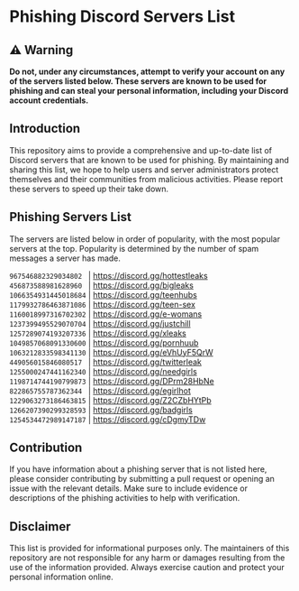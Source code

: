 # Phishing Discord Servers List

## ⚠️ Warning

**Do not, under any circumstances, attempt to verify your account on any of the servers listed below. These servers are known to be used for phishing and can steal your personal information, including your Discord account credentials.**

## Introduction

This repository aims to provide a comprehensive and up-to-date list of Discord servers that are known to be used for phishing. By maintaining and sharing this list, we hope to help users and server administrators protect themselves and their communities from malicious activities. Please report these servers to speed up their take down.

## Phishing Servers List

The servers are listed below in order of popularity, with the most popular servers at the top. Popularity is determined by the number of spam messages a server has made.

`967546882329034802 ` | https://discord.gg/hottestleaks  
`456873588981628960 ` | https://discord.gg/bigleaks  
`1066354931445018684` | https://discord.gg/teenhubs  
`1179932786463871086` | https://discord.gg/teen-sex  
`1160018997316702302` | https://discord.gg/e-womans  
`1237399495529070704` | https://discord.gg/justchill  
`1257289074193207336` | https://discord.gg/xleaks  
`1049857068091330600` | https://discord.gg/pornhuub  
`1063212833598341130` | https://discord.gg/eVhUyF5QrW  
`449056015846080517 ` | https://discord.gg/twitterleak  
`1255000247441162340` | https://discord.gg/needgirls  
`1198714744190799873` | https://discord.gg/DPrm28HbNe  
`822865755787362344 ` | https://discord.gg/egirlhot  
`1229063273186463815` | https://discord.gg/Z2CZbHYtPb  
`1266207390299328593` | https://discord.gg/badgirls  
`1254534472989147187` | https://discord.gg/cDgmyTDw  

## Contribution

If you have information about a phishing server that is not listed here, please consider contributing by submitting a pull request or opening an issue with the relevant details. Make sure to include evidence or descriptions of the phishing activities to help with verification.

## Disclaimer

This list is provided for informational purposes only. The maintainers of this repository are not responsible for any harm or damages resulting from the use of the information provided. Always exercise caution and protect your personal information online.
